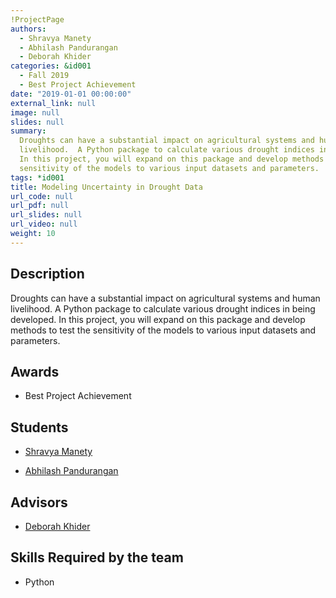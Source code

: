 ```yaml
---
!ProjectPage
authors:
  - Shravya Manety
  - Abhilash Pandurangan
  - Deborah Khider
categories: &id001
  - Fall 2019
  - Best Project Achievement
date: "2019-01-01 00:00:00"
external_link: null
image: null
slides: null
summary:
  Droughts can have a substantial impact on agricultural systems and human
  livelihood.  A Python package to calculate various drought indices in being developed.
  In this project, you will expand on this package and develop methods to test the
  sensitivity of the models to various input datasets and parameters.
tags: *id001
title: Modeling Uncertainty in Drought Data
url_code: null
url_pdf: null
url_slides: null
url_video: null
weight: 10
---
```


## Description

Droughts can have a substantial impact on agricultural systems and human livelihood. A Python package to calculate various drought indices in being developed. In this project, you will expand on this package and develop methods to test the sensitivity of the models to various input datasets and parameters.

## Awards

- Best Project Achievement

## Students

- [Shravya Manety](../../../author/shravya-manety)

- [Abhilash Pandurangan](../../../author/abhilash-pandurangan)

## Advisors

- [Deborah Khider](../../../author/deborah-khider)

## Skills Required by the team

- Python
